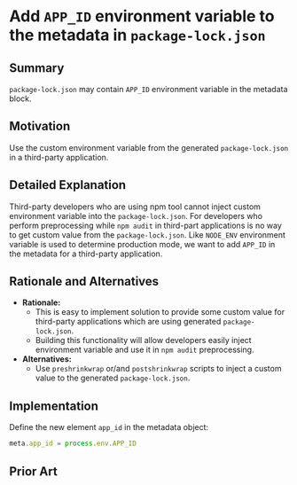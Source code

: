 # Add `APP_ID` environment variable to the metadata in `package-lock.json`

## Summary

`package-lock.json` may contain `APP_ID` environment variable in the metadata block.

## Motivation

Use the custom environment variable from the generated `package-lock.json` in a third-party application.

## Detailed Explanation

Third-party developers who are using npm tool cannot inject custom environment variable into the `package-lock.json`.
For developers who perform preprocessing while `npm audit` in third-part applications is no way to get custom value from the `package-lock.json`.
Like `NODE_ENV` environment variable is used to determine production mode, we want to add `APP_ID` in the metadata for a third-party application.

## Rationale and Alternatives

* **Rationale:** 
  * This is easy to implement solution to provide some custom value for third-party applications which are using generated `package-lock.json`.
  * Building this functionality will allow developers easily inject environment variable and use it in `npm audit` preprocessing.
* **Alternatives:** 
  * Use `preshrinkwrap` or/and `postshrinkwrap` scripts to inject a custom value to the generated `package-lock.json`.

## Implementation

Define the new element `app_id` in the metadata object:
```js
meta.app_id = process.env.APP_ID
```

## Prior Art
